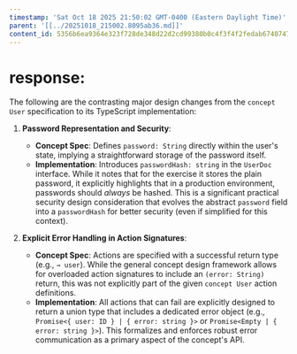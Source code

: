```yaml
---
timestamp: 'Sat Oct 18 2025 21:50:02 GMT-0400 (Eastern Daylight Time)'
parent: '[[../20251018_215002.8095ab36.md]]'
content_id: 5356b6ea9364e323f728de348d22d2cd99380b0c4f3f4f2fedab674074784b87
---
```


# response:

The following are the contrasting major design changes from the `concept User` specification to its TypeScript implementation:

1. **Password Representation and Security**:
   * **Concept Spec**: Defines `password: String` directly within the user's state, implying a straightforward storage of the password itself.
   * **Implementation**: Introduces `passwordHash: string` in the `UserDoc` interface. While it notes that for the exercise it stores the plain password, it explicitly highlights that in a production environment, passwords should *always* be hashed. This is a significant practical security design consideration that evolves the abstract `password` field into a `passwordHash` for better security (even if simplified for this context).

2. **Explicit Error Handling in Action Signatures**:
   * **Concept Spec**: Actions are specified with a successful return type (e.g., `→ user`). While the general concept design framework allows for overloaded action signatures to include an `(error: String)` return, this was not explicitly part of the given `concept User` action definitions.
   * **Implementation**: All actions that can fail are explicitly designed to return a union type that includes a dedicated error object (e.g., `Promise<{ user: ID } | { error: string }>` or `Promise<Empty | { error: string }>`). This formalizes and enforces robust error communication as a primary aspect of the concept's API.
